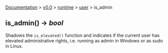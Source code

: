 [Documentation](/docs/documentation.md) >
 [v0.0](/docs/0.0/version.md) >
  [runtime](/docs/0.0/runtime/module.md) >
   [user](/docs/0.0/runtime/user/module.md) >
    is_admin

## is_admin() -> _bool_

Shadows the `is_elevated()` function and indicates if the current user has elevated administrative rights, i.e. running as admin in Windows or as sudo in Linux.
